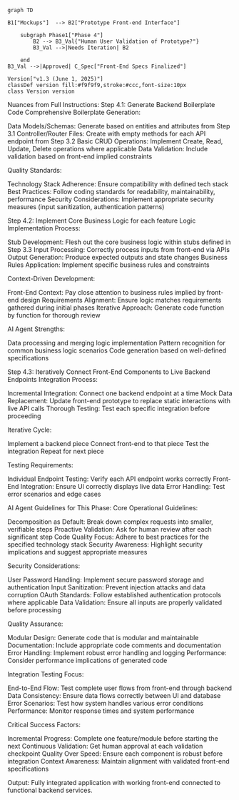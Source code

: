 
```mermaid
graph TD
    
B1["Mockups"]  --> B2["Prototype Front-end Interface"] 

    subgraph Phase1["Phase 4"]
        B2 --> B3_Val{"Human User Validation of Prototype?"}
        B3_Val -->|Needs Iteration| B2
        
    end
B3_Val -->|Approved| C_Spec["Front-End Specs Finalized"]

Version["v1.3 (June 1, 2025)"]
classDef version fill:#f9f9f9,stroke:#ccc,font-size:10px
class Version version

```

Nuances from Full Instructions:
Step 4.1: Generate Backend Boilerplate Code
Comprehensive Boilerplate Generation:

Data Models/Schemas: Generate based on entities and attributes from Step 3.1
Controller/Router Files: Create with empty methods for each API endpoint from Step 3.2
Basic CRUD Operations: Implement Create, Read, Update, Delete operations where applicable
Data Validation: Include validation based on front-end implied constraints

Quality Standards:

Technology Stack Adherence: Ensure compatibility with defined tech stack
Best Practices: Follow coding standards for readability, maintainability, performance
Security Considerations: Implement appropriate security measures (input sanitization, authentication patterns)

Step 4.2: Implement Core Business Logic for each feature
Logic Implementation Process:

Stub Development: Flesh out the core business logic within stubs defined in Step 3.3
Input Processing: Correctly process inputs from front-end via APIs
Output Generation: Produce expected outputs and state changes
Business Rules Application: Implement specific business rules and constraints

Context-Driven Development:

Front-End Context: Pay close attention to business rules implied by front-end design
Requirements Alignment: Ensure logic matches requirements gathered during initial phases
Iterative Approach: Generate code function by function for thorough review

AI Agent Strengths:

Data processing and merging logic implementation
Pattern recognition for common business logic scenarios
Code generation based on well-defined specifications

Step 4.3: Iteratively Connect Front-End Components to Live Backend Endpoints
Integration Process:

Incremental Integration: Connect one backend endpoint at a time
Mock Data Replacement: Update front-end prototype to replace static interactions with live API calls
Thorough Testing: Test each specific integration before proceeding

Iterative Cycle:

Implement a backend piece
Connect front-end to that piece
Test the integration
Repeat for next piece

Testing Requirements:

Individual Endpoint Testing: Verify each API endpoint works correctly
Front-End Integration: Ensure UI correctly displays live data
Error Handling: Test error scenarios and edge cases

AI Agent Guidelines for This Phase:
Core Operational Guidelines:

Decomposition as Default: Break down complex requests into smaller, verifiable steps
Proactive Validation: Ask for human review after each significant step
Code Quality Focus: Adhere to best practices for the specified technology stack
Security Awareness: Highlight security implications and suggest appropriate measures

Security Considerations:

User Password Handling: Implement secure password storage and authentication
Input Sanitization: Prevent injection attacks and data corruption
OAuth Standards: Follow established authentication protocols where applicable
Data Validation: Ensure all inputs are properly validated before processing

Quality Assurance:

Modular Design: Generate code that is modular and maintainable
Documentation: Include appropriate code comments and documentation
Error Handling: Implement robust error handling and logging
Performance: Consider performance implications of generated code

Integration Testing Focus:

End-to-End Flow: Test complete user flows from front-end through backend
Data Consistency: Ensure data flows correctly between UI and database
Error Scenarios: Test how system handles various error conditions
Performance: Monitor response times and system performance

Critical Success Factors:

Incremental Progress: Complete one feature/module before starting the next
Continuous Validation: Get human approval at each validation checkpoint
Quality Over Speed: Ensure each component is robust before integration
Context Awareness: Maintain alignment with validated front-end specifications

Output: Fully integrated application with working front-end connected to functional backend services.
